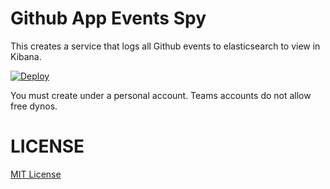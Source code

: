 # Github App Events Spy

This creates a service that logs all Github events to elasticsearch to view in Kibana.

[![Deploy](https://www.herokucdn.com/deploy/button.svg)](https://heroku.com/deploy?template=https://github.com/deftinc/gh-app-events-spy/tree/master)

You must create under a personal account. Teams accounts do not allow free dynos.

# LICENSE
[MIT License](https://raw.githubusercontent.com/deftinc/gh-app-events-spy/master/LICENSE)
